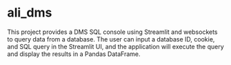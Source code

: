 # ali_dms

This project provides a DMS SQL console using Streamlit and websockets to query data from a database. The user can input a database ID, cookie, and SQL query in the Streamlit UI, and the application will execute the query and display the results in a Pandas DataFrame.
